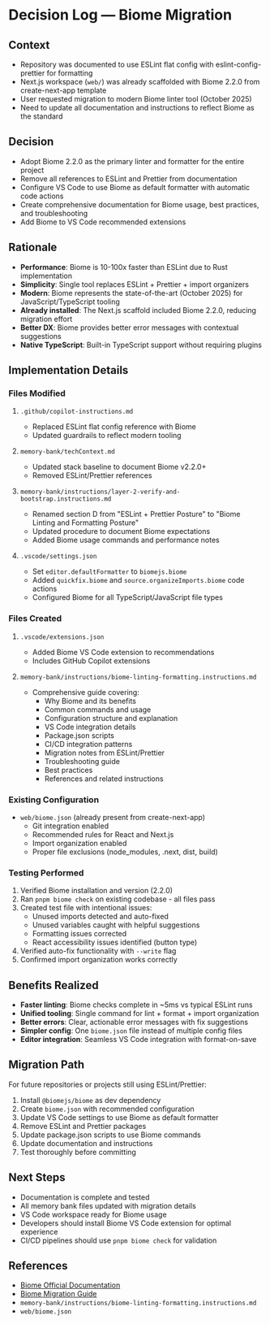 # Decision Log — Biome Migration

## Context
- Repository was documented to use ESLint flat config with eslint-config-prettier for formatting
- Next.js workspace (`web/`) was already scaffolded with Biome 2.2.0 from create-next-app template
- User requested migration to modern Biome linter tool (October 2025)
- Need to update all documentation and instructions to reflect Biome as the standard

## Decision
- Adopt Biome 2.2.0 as the primary linter and formatter for the entire project
- Remove all references to ESLint and Prettier from documentation
- Configure VS Code to use Biome as default formatter with automatic code actions
- Create comprehensive documentation for Biome usage, best practices, and troubleshooting
- Add Biome to VS Code recommended extensions

## Rationale
- **Performance**: Biome is 10-100x faster than ESLint due to Rust implementation
- **Simplicity**: Single tool replaces ESLint + Prettier + import organizers
- **Modern**: Biome represents the state-of-the-art (October 2025) for JavaScript/TypeScript tooling
- **Already installed**: The Next.js scaffold included Biome 2.2.0, reducing migration effort
- **Better DX**: Biome provides better error messages with contextual suggestions
- **Native TypeScript**: Built-in TypeScript support without requiring plugins

## Implementation Details

### Files Modified
1. `.github/copilot-instructions.md`
   - Replaced ESLint flat config reference with Biome
   - Updated guardrails to reflect modern tooling

2. `memory-bank/techContext.md`
   - Updated stack baseline to document Biome v2.2.0+
   - Removed ESLint/Prettier references

3. `memory-bank/instructions/layer-2-verify-and-bootstrap.instructions.md`
   - Renamed section D from "ESLint + Prettier Posture" to "Biome Linting and Formatting Posture"
   - Updated procedure to document Biome expectations
   - Added Biome usage commands and performance notes

4. `.vscode/settings.json`
   - Set `editor.defaultFormatter` to `biomejs.biome`
   - Added `quickfix.biome` and `source.organizeImports.biome` code actions
   - Configured Biome for all TypeScript/JavaScript file types

### Files Created
1. `.vscode/extensions.json`
   - Added Biome VS Code extension to recommendations
   - Includes GitHub Copilot extensions

2. `memory-bank/instructions/biome-linting-formatting.instructions.md`
   - Comprehensive guide covering:
     - Why Biome and its benefits
     - Common commands and usage
     - Configuration structure and explanation
     - VS Code integration details
     - Package.json scripts
     - CI/CD integration patterns
     - Migration notes from ESLint/Prettier
     - Troubleshooting guide
     - Best practices
     - References and related instructions

### Existing Configuration
- `web/biome.json` (already present from create-next-app)
  - Git integration enabled
  - Recommended rules for React and Next.js
  - Import organization enabled
  - Proper file exclusions (node_modules, .next, dist, build)

### Testing Performed
1. Verified Biome installation and version (2.2.0)
2. Ran `pnpm biome check` on existing codebase - all files pass
3. Created test file with intentional issues:
   - Unused imports detected and auto-fixed
   - Unused variables caught with helpful suggestions
   - Formatting issues corrected
   - React accessibility issues identified (button type)
4. Verified auto-fix functionality with `--write` flag
5. Confirmed import organization works correctly

## Benefits Realized
- **Faster linting**: Biome checks complete in ~5ms vs typical ESLint runs
- **Unified tooling**: Single command for lint + format + import organization
- **Better errors**: Clear, actionable error messages with fix suggestions
- **Simpler config**: One `biome.json` file instead of multiple config files
- **Editor integration**: Seamless VS Code integration with format-on-save

## Migration Path
For future repositories or projects still using ESLint/Prettier:
1. Install `@biomejs/biome` as dev dependency
2. Create `biome.json` with recommended configuration
3. Update VS Code settings to use Biome as default formatter
4. Remove ESLint and Prettier packages
5. Update package.json scripts to use Biome commands
6. Update documentation and instructions
7. Test thoroughly before committing

## Next Steps
- Documentation is complete and tested
- All memory bank files updated with migration details
- VS Code workspace ready for Biome usage
- Developers should install Biome VS Code extension for optimal experience
- CI/CD pipelines should use `pnpm biome check` for validation

## References
- [Biome Official Documentation](https://biomejs.dev/)
- [Biome Migration Guide](https://biomejs.dev/guides/migrate-eslint-prettier/)
- `memory-bank/instructions/biome-linting-formatting.instructions.md`
- `web/biome.json`
